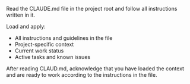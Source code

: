 Read the CLAUDE.md file in the project root and follow all instructions written in it.

Load and apply:
- All instructions and guidelines in the file
- Project-specific context
- Current work status
- Active tasks and known issues

After reading CLAUD.md, acknowledge that you have loaded the context and are ready to work according to the instructions in the file.
